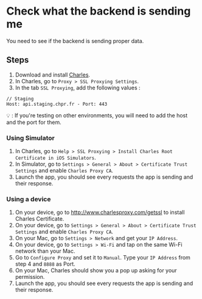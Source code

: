 # Check what the backend is sending me

You need to see if the backend is sending proper data.

## Steps

1. Download and install [Charles](https://www.charlesproxy.com/download/).
2. In Charles, go to `Proxy > SSL Proxying Settings`.
3. In the tab `SSL Proxying`, add the following values :

```
// Staging
Host: api.staging.chpr.fr - Port: 443
```

:bulb: : If you're testing on other environments, you will need to add the host and the port for them.

### Using Simulator

1. In Charles, go to `Help > SSL Proxying > Install Charles Root Certificate in iOS Simulators`.
2. In Simulator, go to `Settings > General > About > Certificate Trust Settings` and enable `Charles Proxy CA`.
3. Launch the app, you should see every requests the app is sending and their response.

### Using a device

1. On your device, go to http://www.charlesproxy.com/getssl to install Charles Certificate.
2. On your device, go to `Settings > General > About > Certificate Trust Settings` and enable `Charles Proxy CA`.
3. On your Mac, go to `Settings > Network` and get your `IP Address`.
4. On your device, go to `Settings > Wi-Fi` and tap on the same Wi-Fi network than your Mac.
5. Go to `Configure Proxy` and set it to `Manual`. Type your `IP Address` from step 4 and `8888` as Port.
6. On your Mac, Charles should show you a pop up asking for your permission.
7. Launch the app, you should see every requests the app is sending and their response.
